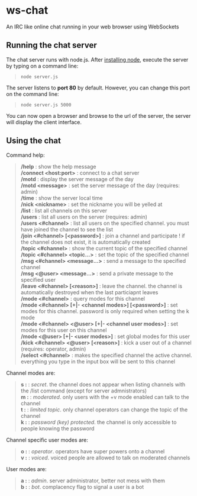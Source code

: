 # ws-chat
An IRC like online chat running in your web browser using WebSockets

## Running the chat server

The chat server runs with node.js. After [installing node](https://nodejs.org/en/download/package-manager), execute the server by typing on a command line:

> `node server.js`

The server listens to **port 80** by default. However, you can change this port on the command line:

> `node server.js 5000`

You can now open a browser and browse to the url of the server, the server will display the client interface.

## Using the chat

Command help:

> **/help** : show the help message  
> **/connect \<host:port>** : connect to a chat server  
> **/motd** : display the server message of the day  
> **/motd \<message>** : set the server message of the day (requires: admin)  
> **/time** : show the server local time  
> **/nick \<nickname>** : set the nickname you will be yelled at  
> **/list** : list all channels on this server  
> **/users** : list all users on the server (requires: admin)  
> **/users <#channel>** : list all users on the specified channel. you must have joined the channel to see the list  
> **/join <#channel> [\<password>]** : join a channel and participate ! if the channel does not exist, it is automatically created  
> **/topic <#channel>** : show the current topic of the specified channel  
> **/topic <#channel> \<topic...>** : set the topic of the specified channel  
> **/msg <#channel> \<message...>** : send a message to the specified channel  
> **/msg <@user> \<message...>** : send a private message to the specified user  
> **/leave <#channel> [\<reason>]** : leave the channel. the channel is automatically destroyed when the last particiapnt leaves  
> **/mode <#channel>** : query modes for this channel  
> **/mode <#channel> [+|- \<channel modes>] [\<password>]** : set modes for this channel. password is only required when setting the k mode  
> **/mode <#channel> <@user> [+|- \<channel user modes>]** : set modes for this user on this channel  
> **/mode <@user> [+|- \<user modes>]** : set global modes for this user  
> **/kick <#channel> <@user> [\<reason>]** : kick a user out of a channel (requires: operator, admin)  
> **/select <#channel>** : makes the specified channel the active channel. everything you type in the input box will be sent to this channel  

Channel modes are:

> **s :** : *secret*. the channel does not appear when listing channels with the /list command (except for server admnistrators)  
> **m :** : *moderated*. only users with the +v mode enabled can talk to the channel  
> **t :** : *limited topic*. only channel operators can change the topic of the channel  
> **k :** :  *password (key) protected*. the channel is only accessible to people knowing the password  

Channel specific user modes are:

> **o :** : *operator*. operators have super powers onto a channel  
> **v :** : *voiced*. voiced people are allowed to talk on moderated channels  

User modes are:
> **a :** : *admin*. server administrator, better not mess with them  
> **b :** : *bot*. complacency flag to signal a user is a bot  
